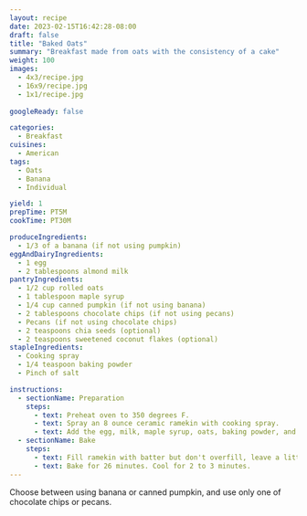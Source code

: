 ```yaml
---
layout: recipe
date: 2023-02-15T16:42:28-08:00
draft: false
title: "Baked Oats"
summary: "Breakfast made from oats with the consistency of a cake"
weight: 100
images: 
  - 4x3/recipe.jpg
  - 16x9/recipe.jpg
  - 1x1/recipe.jpg
  
googleReady: false

categories:
  - Breakfast
cuisines:
  - American
tags:
  - Oats
  - Banana
  - Individual

yield: 1
prepTime: PT5M
cookTime: PT30M

produceIngredients:
  - 1/3 of a banana (if not using pumpkin)
eggAndDairyIngredients:
  - 1 egg
  - 2 tablespoons almond milk
pantryIngredients:
  - 1/2 cup rolled oats
  - 1 tablespoon maple syrup
  - 1/4 cup canned pumpkin (if not using banana)
  - 2 tablespoons chocolate chips (if not using pecans)
  - Pecans (if not using chocolate chips)
  - 2 teaspoons chia seeds (optional)
  - 2 teaspoons sweetened coconut flakes (optional)
stapleIngredients:
  - Cooking spray
  - 1/4 teaspoon baking powder
  - Pinch of salt

instructions:
  - sectionName: Preparation
    steps:
      - text: Preheat oven to 350 degrees F.
      - text: Spray an 8 ounce ceramic ramekin with cooking spray.
      - text: Add the egg, milk, maple syrup, oats, baking powder, and salt into a small blender. Add either banana or pumpkin. Optionally add chia seeds and/or coconut. Blend until smooth.
  - sectionName: Bake
    steps:
      - text: Fill ramekin with batter but don't overfill, leave a little room to expand. Top with chocolate chips or pecans.
      - text: Bake for 26 minutes. Cool for 2 to 3 minutes.
---
```


Choose between using banana or canned pumpkin, and use only one of chocolate chips or pecans.